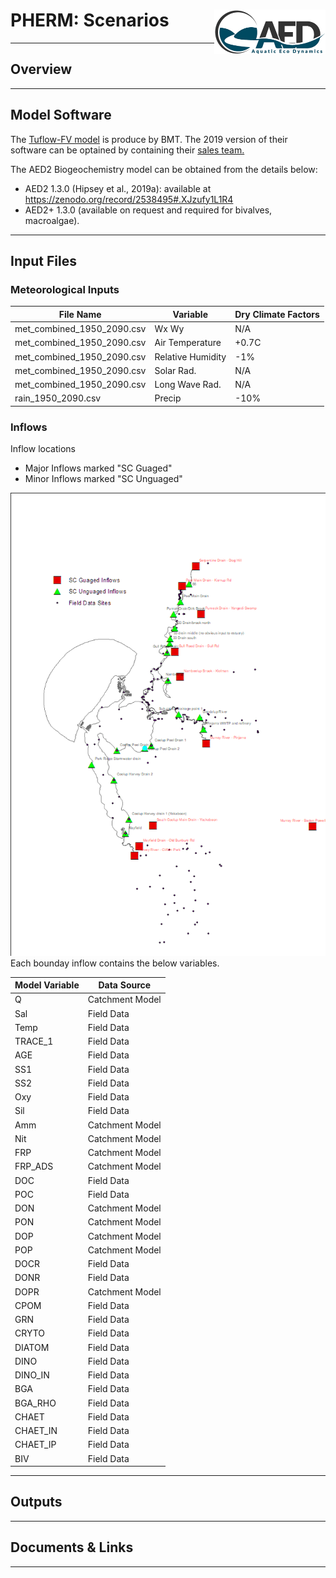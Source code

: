 # PHERM: Scenarios <img src="https://github.com/AquaticEcoDynamics/Peel_ARC/blob/master/Images/Logos/aed.png" align="right" width="178" height="70.5">

---

## Overview

---

## Model Software

The <a href="https://www.tuflow.com/Tuflow%20FV.aspx">Tuflow-FV model</a> is produce by BMT. The 2019 version of their software can be optained by containing their <a href="https://www.tuflow.com/Contact.aspx">sales team.</a>

The AED2 Biogeochemistry model can be obtained from the details below:

-	AED2 1.3.0 (Hipsey et al., 2019a): available at https://zenodo.org/record/2538495#.XJzufy1L1R4 
-	AED2+ 1.3.0 (available on request and required for bivalves, macroalgae).

---

## Input Files
### Meteorological Inputs



| File Name|Variable|Dry Climate Factors|
|--------------------------|-------|------|
|met_combined_1950_2090.csv	|Wx Wy				|N/A|
|met_combined_1950_2090.csv	|Air Temperature    |+0.7C|
|met_combined_1950_2090.csv	|Relative Humidity  |-1%|
|met_combined_1950_2090.csv	|Solar Rad.         |N/A|
|met_combined_1950_2090.csv	|Long Wave Rad.     |N/A|
|rain_1950_2090.csv			|Precip             |-10%|

### Inflows
Inflow locations
- Major Inflows marked "SC Guaged"
- Minor Inflows marked "SC Unguaged"

<img src="https://github.com/AquaticEcoDynamics/Peel_ARC/blob/master/Images/inflows.png">
Each bounday inflow contains the below variables. 

|Model Variable|Data Source|
|----------|----------------|
|Q			|Catchment Model		|
|Sal			|Field Data         |
|Temp		|Field Data             |
|TRACE_1		|Field Data         |
|AGE			|Field Data         |
|SS1			|Field Data         |
|SS2			|Field Data         |
|Oxy			|Field Data         |
|Sil			|Field Data         |
|Amm			|Catchment Model    |
|Nit 		|Catchment Model        |
|FRP			|Catchment Model    |
|FRP_ADS		|Catchment Model    |
|DOC			|Field Data         |
|POC			|Field Data         |
|DON			|Catchment Model    |
|PON			|Catchment Model    |
|DOP			|Catchment Model    |
|POP			|Catchment Model    |
|DOCR		|Field Data             |
|DONR		|Field Data             |
|DOPR		|Catchment Model        |
|CPOM		|Field Data             |
|GRN			|Field Data         |
|CRYTO		|Field Data             |
|DIATOM		|Field Data             |
|DINO		|Field Data             |
|DINO_IN		|Field Data         |
|BGA			|Field Data         |
|BGA_RHO		|Field Data         |
|CHAET		|Field Data             |
|CHAET_IN	|Field Data             |
|CHAET_IP	|Field Data             |
|BIV			|Field Data         |



---

## Outputs

---

## Documents & Links

---
